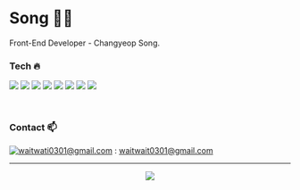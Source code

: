 # Song 🎅🏻
Front-End Developer - Changyeop Song.

### Tech 🔥


<p>
 <img src="https://img.shields.io/badge/react-61DAFB?style=flat-square&logo=react&logoColor=white"/>
<img src="https://img.shields.io/badge/redux-764ABC?style=flat-square&logo=redux&logoColor=white"/>
<img src="https://img.shields.io/badge/redux-saga-999999?style=flat-square&logo=redux-saga&logoColor=white"/>
<img src="https://img.shields.io/badge/javascript-F7DF1E?style=flat-square&logo=javascript&logoColor=white"/>
<img src="https://img.shields.io/badge/TypeScript-3178C6?style=flat-square&logo=TypeScript&logoColor=white"/>
<img src="https://img.shields.io/badge/styled-components-DB7093?style=flat-square&logo=styled-components&logoColor=white"/>
<img src="https://img.shields.io/badge/css3-1572B6?style=flat-square&logo=css3&logoColor=white"/>
<img src="https://img.shields.io/badge/html5-E34F26?style=flat-square&logo=html5&logoColor=white"/>
</p>

 </br>

### Contact  📫
 
[![waitwati0301@gmail.com](https://img.shields.io/badge/Gmail-d14836?style=flat-square&logo=Gmail&logoColor=white&link=mailto:pkiopb@gmail.com)](mailto:waitwait0301@gmail.com ) : waitwait0301@gmail.com 
 </br>

--- 

<p align="center">
  <img src="https://github-readme-stats.vercel.app/api/top-langs/?username=Songchangyeop&langs_count=8&exclude_repo=Example-deep-learning-from-scratch&layout=compact&line_height=24&hide_border=true&title_color=d88e82"></p>



<!--
**Songchangyeop/Songchangyeop** is a ✨ _special_ ✨ repository because its `README.md` (this file) appears on your GitHub profile.

Here are some ideas to get you started:

- 🔭 I’m currently working on ...
- 🌱 I’m currently learning ...
- 👯 I’m looking to collaborate on ...
- 🤔 I’m looking for help with ...
- 💬 Ask me about ...
- 📫 How to reach me: ...
- 😄 Pronouns: ...
- ⚡ Fun fact: ...
-->
